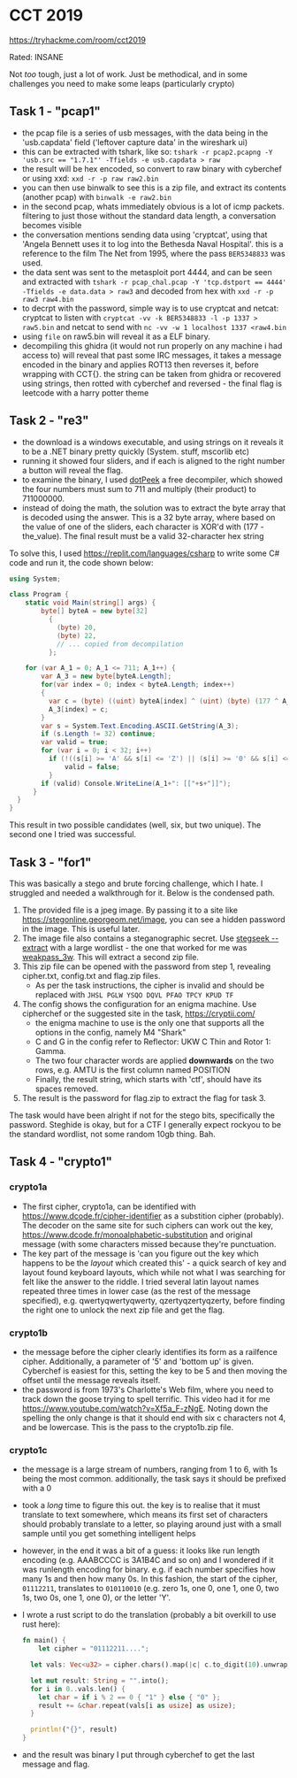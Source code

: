 # CCT 2019

https://tryhackme.com/room/cct2019

Rated: INSANE

Not *too* tough, just a lot of work. Just be methodical, and in some challenges you need to make some leaps (particularly crypto)

## Task 1 - "pcap1"

- the pcap file is a series of usb messages, with the data being in the 'usb.capdata' field ('leftover capture data' in the wireshark ui)
- this can be extracted with tshark, like so: `tshark -r pcap2.pcapng -Y 'usb.src == "1.7.1"' -Tfields -e usb.capdata > raw`
- the result will be hex encoded, so convert to raw binary with cyberchef or using xxd: `xxd -r -p raw raw2.bin`
- you can then use binwalk to see this is a zip file, and extract its contents (another pcap) with `binwalk -e raw2.bin`
- in the second pcap, whats immediately obvious is a lot of icmp packets. filtering to just those without the standard data length, a conversation becomes visible
- the conversation mentions sending data using 'cryptcat', using that 'Angela Bennett uses it to log into the Bethesda Naval Hospital'. this is a reference to the film The Net from 1995, where the pass `BER5348833` was used.
- the data sent was sent to the metasploit port 4444, and can be seen and extracted with `tshark -r pcap_chal.pcap -Y 'tcp.dstport == 4444' -Tfields -e data.data > raw3` and decoded from hex with `xxd -r -p raw3 raw4.bin`
- to decrpt with the password, simple way is to use cryptcat and netcat: cryptcat to listen with `cryptcat -vv -k BER5348833 -l -p 1337 > raw5.bin` and netcat to send with `nc -vv -w 1 localhost 1337 <raw4.bin`
- using `file` on raw5.bin will reveal it as a ELF binary.
- decompiling this ghidra (it would not run properly on any machine i had access to) will reveal that past some IRC messages, it takes a message encoded in the binary and applies ROT13 then reverses it, before wrapping with CCT{}. the string can be taken from ghidra or recovered using strings, then rotted with cyberchef and reversed - the final flag is leetcode with a harry potter theme

## Task 2 - "re3"

- the download is a windows executable, and using strings on it reveals it to be a .NET binary pretty quickly (System. stuff, mscorlib etc)
- running it showed four sliders, and if each is aligned to the right number a button will reveal the flag.
- to examine the binary, I used [dotPeek](https://www.jetbrains.com/decompiler/) a free decompiler, which showed the four numbers must sum to 711 and multiply (their product) to 711000000.
- instead of doing the math, the solution was to extract the byte array that is decoded using the answer. This is a 32 byte array, where based on the value of one of the sliders, each character is XOR'd with (177 - the_value). The final result must be a valid 32-character hex string

To solve this, I used https://replit.com/languages/csharp to write some C# code and run it, the code shown below:

```csharp
using System;

class Program {
    static void Main(string[] args) {
        byte[] byteA = new byte[32]
          {
            (byte) 20,
            (byte) 22,
            // ... copied from decompilation
          };

    for (var A_1 = 0; A_1 <= 711; A_1++) {
        var A_3 = new byte[byteA.Length];
        for(var index = 0; index < byteA.Length; index++) 
        {
          var c = (byte) ((uint) byteA[index] ^ (uint) (byte) (177 ^ A_1));
          A_3[index] = c;
        }
        var s = System.Text.Encoding.ASCII.GetString(A_3);
        if (s.Length != 32) continue;
        var valid = true;
        for (var i = 0; i < 32; i++) 
          if (!((s[i] >= 'A' && s[i] <= 'Z') || (s[i] >= '0' && s[i] <= '9'))) {
              valid = false;
          }
        if (valid) Console.WriteLine(A_1+": [["+s+"]]");
      }
  }
}
```

This result in two possible candidates (well, six, but two unique). The second one I tried was successful.

## Task 3 - "for1"

This was basically a stego and brute forcing challenge, which I hate. I struggled and needed a walkthrough for it. Below is the condensed path.

1. The provided file is a jpeg image. By passing it to a site like https://stegonline.georgeom.net/image, you can see a hidden password in the image. This is useful later.
2. The image file also contains a steganographic secret. Use [stegseek --extract](https://github.com/RickdeJager/stegseek) with a large wordlist - the one that worked for me was [weakpass_3w](https://weakpass.com/wordlist/1950). This will extract a second zip file.
3. This zip file can be opened with the password from step 1, revealing cipher.txt, config.txt and flag.zip files.
    - As per the task instructions, the cipher is invalid and should be replaced with `JHSL PGLW YSQO DQVL PFAO TPCY KPUD TF`
4. The config shows the configuration for an enigma machine. Use cipherchef or the suggested site in the task, https://cryptii.com/
    - the enigma machine to use is the only one that supports all the options in the config, namely M4 "Shark"
    - C and G in the config refer to Reflector: UKW C Thin and Rotor 1: Gamma.
    - The two four character words are applied **downwards** on the two rows, e.g. AMTU is the first column named POSITION
    - Finally, the result string, which starts with 'ctf', should have its spaces removed.
5. The result is the password for flag.zip to extract the flag for task 3.

The task would have been alright if not for the stego bits, specifically the password. Steghide is okay, but for a CTF I generally expect rockyou to be the standard wordlist, not some random 10gb thing. Bah.

## Task 4 - "crypto1"

### crypto1a

- The first cipher, crypto1a, can be identified with https://www.dcode.fr/cipher-identifier as a substition cipher (probably). The decoder on the same site for such ciphers can work out the key, https://www.dcode.fr/monoalphabetic-substitution and original message (with some characters missed because they're punctuation.
- The key part of the message is 'can you figure out the key which happens to be the _layout_ which created this' - a quick search of key and layout found keyboard layouts, which while not what I was searching for felt like the answer to the riddle. I tried several latin layout names repeated three times in lower case (as the rest of the message specified), e.g. qwertyqwertyqwerty, qzertyqzertyqzerty, before finding the right one to unlock the next zip file and get the flag.

### crypto1b

- the message before the cipher clearly identifies its form as a railfence cipher. Additionally, a parameter of '5' and 'bottom up' is given. Cyberchef is easiest for this, setting the key to be 5 and then moving the offset until the message reveals itself.
- the password is from 1973's Charlotte's Web film, where you need to track down the goose trying to spell terrific. This video had it for me https://www.youtube.com/watch?v=Xf5a_F-zNgE. Noting down the spelling the only change is that it should end with six c characters not 4, and be lowercase. This is the pass to the crypto1b.zip file.

### crypto1c

- the message is a large stream of numbers, ranging from 1 to 6, with 1s being the most common. additionally, the task says it should be prefixed with a 0
- took a *long* time to figure this out. the key is to realise that it must translate to text somewhere, which means its first set of characters should probably translate to a letter, so playing around just with a small sample until you get something intelligent helps
- however, in the end it was a bit of a guess: it looks like run length encoding (e.g. AAABCCCC is 3A1B4C and so on) and I wondered if it was runlength encoding for binary. e.g. if each number specifies how many 1s and then how many 0s. In this fashion, the start of the cipher, `01112211`, translates to `010110010` (e.g. zero 1s, one 0, one 1, one 0, two 1s, two 0s, one 1, one 0), or the letter 'Y'.
- I wrote a rust script to do the translation (probably a bit overkill to use rust here):

    ```rust
    fn main() {
        let cipher = "01112211....";

      let vals: Vec<u32> = cipher.chars().map(|c| c.to_digit(10).unwrap()).collect();

      let mut result: String = "".into();
      for i in 0..vals.len() {
        let char = if i % 2 == 0 { "1" } else { "0" };
        result += &char.repeat(vals[i as usize] as usize);
      }

      println!("{}", result)
    }
    ```

- and the result was binary I put through cyberchef to get the last message and flag.
